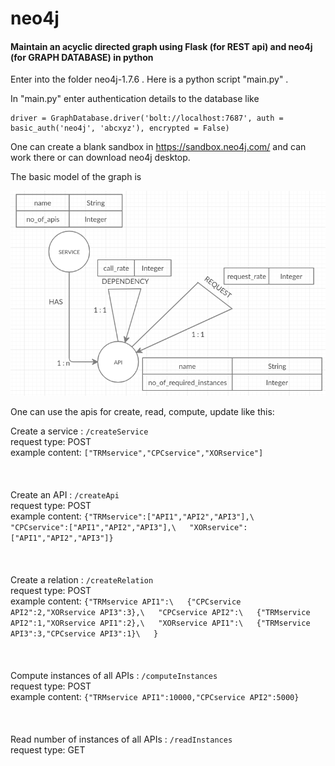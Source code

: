 # neo4j
#### Maintain an acyclic directed graph using Flask (for REST api) and neo4j (for GRAPH DATABASE) in python

Enter into the folder neo4j-1.7.6 . Here is a python script "main.py" .

In "main.py" enter authentication details to the database like 
```
driver = GraphDatabase.driver('bolt://localhost:7687', auth = basic_auth('neo4j', 'abcxyz'), encrypted = False)
```
One can create a blank sandbox in https://sandbox.neo4j.com/ and can work there or can download neo4j desktop.

The basic model of the graph is 

![data_model](https://github.com/RudrajitDawn/neo4j/blob/master/data_model.png)

One can use the apis for create, read, compute, update like this:

Create a service : ```/createService```  
        request type: POST  
        example content: ```["TRMservice","CPCservice","XORservice"]```  
\
\
\
Create an API : ```/createApi```  
        request type: POST  
        example content: ```{"TRMservice":["API1","API2","API3"],\  
                          "CPCservice":["API1","API2","API3"],\  
                          "XORservice":["API1","API2","API3"]}```  
\
\
\
Create a relation : ```/createRelation```  
        request type: POST  
        example content: ```{"TRMservice API1":\  
                                 {"CPCservice API2":2,"XORservice API3":3},\  
                          "CPCservice API2":\  
                                 {"TRMservice API2":1,"XORservice API1":2},\  
                          "XORservice API1":\  
                                 {"TRMservice API3":3,"CPCservice API3":1}\  
                         }```  
\
\
\
Compute instances of all APIs : ```/computeInstances```  
        request type: POST  
        example content:  ```{"TRMservice API1":10000,"CPCservice API2":5000}```  
\
\
\
Read number of instances of all APIs : ```/readInstances```  
        request type: GET  
